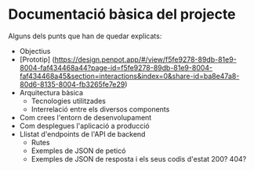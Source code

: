 # Documentació bàsica del projecte
Alguns dels punts que han de quedar explicats:
 * Objectius
 * [Prototip] (https://design.penpot.app/#/view/f5fe9278-89db-81e9-8004-faf434468a44?page-id=f5fe9278-89db-81e9-8004-faf434468a45&section=interactions&index=0&share-id=ba8e47a8-80d6-8135-8004-fb3265fe7e29)
 * Arquitectura bàsica
   * Tecnologies utilitzades
   * Interrelació entre els diversos components
 * Com crees l'entorn de desenvolupament
 * Com desplegues l'aplicació a producció
 * Llistat d'endpoints de l'API de backend
    * Rutes
   * Exemples de JSON de peticó
   * Exemples de JSON de resposta i els seus codis d'estat 200? 404?
